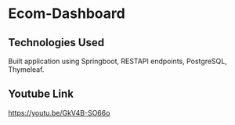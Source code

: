 # Ecom-Dashboard

## Technologies Used
Built application using Springboot, RESTAPI endpoints, PostgreSQL, Thymeleaf.

## Youtube Link
https://youtu.be/GkV4B-SO66o

